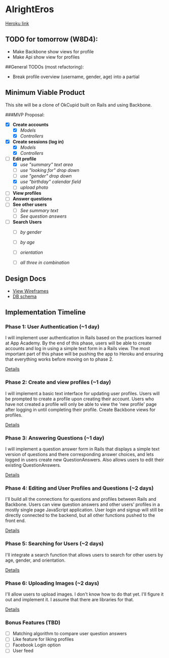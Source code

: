 # AlrightEros

[Heroku link][heroku]

## TODO for tomorrow (W8D4):
* Make Backbone show views for profile
* Make Api show view for profiles

##General TODOs (most refactoring):
* Break profile overview (username, gender, age) into a partial

[heroku]: http://alrighteros.herokuapp.com

## Minimum Viable Product
This site will be a clone of OkCupid built on Rails and using Backbone.

###MVP Proposal:
- [x] **Create accounts**
  * [x] *Models*
  * [x] *Controllers*
- [x] **Create sessions (log in)**
  * [x] *Models*
  * [x] *Controllers*
- [ ] **Edit profile**
  * [x] *use "summary" text area*
  * [ ] *use "looking for" drop down*
  * [ ] *use "gender" drop down*
  * [x] *use "birthday" calendar field*
  * [ ] *upload photo*
- [ ] **View profiles**
- [ ] **Answer questions**
- [ ] **See other users**
  * [ ] *See summary text*
  * [ ] *See question answers*
- [ ] **Search Users**
  * [ ] *by gender*
  * [ ] *by age*
  * [ ] *orientation*
  * [ ] *all three in combination*


## Design Docs
* [View Wireframes][views]
* [DB schema][schema]

[views]: ./docs/views.md
[schema]: ./docs/schema.md

## Implementation Timeline

### Phase 1: User Authentication (~1 day)
I will implement user authentication in Rails based on the practices learned at App Academy. By the end of this phase, users will be able to create accounts and log in using a simple text form in a Rails view. The most important part of this phase will be pushing the app to Heroku and ensuring that everything works before moving on to phase 2.

[Details][phase-one]

### Phase 2: Create and view profiles (~1 day)
I will implement a basic text interface for updating user profiles. Users will be prompted to create a profile upon creating their account. Users who have not created a profile will only be able to view the 'new profile' page after logging in until completing their profile. Create Backbone views for profiles.

[Details][phase-two]

### Phase 3: Answering Questions (~1 day)
I will implement a question answer form in Rails that displays a simple text version of questions and there corresponding answer choices, and lets logged in users create new QuestionAnswers. Also allows users to edit their existing QuestionAnswers.

[Details][phase-three]

### Phase 4: Editing and User Profiles and Questions (~2 days)
I'll build all the connections for questions and profiles between Rails and Backbone. Users can view question answers and other users' profiles in a mostly single page JavaScript application. User login and signup will still be directly connected to the backend, but all other functions pushed to the front end.

[Details][phase-four]

### Phase 5: Searching for Users (~2 days)
I'll integrate a search function that allows users to search for other users by age, gender, and orientation.

[Details][phase-five]

### Phase 6: Uploading Images (~2 days)
I'll allow users to upload images. I don't know how to do that yet. I'll figure it out and implement it. I assume that there are libraries for that.

[Details][phase-six]

### Bonus Features (TBD)
- [ ] Matching algorithm to compare user question answers
- [ ] Like feature for liking profiles
- [ ] Facebook Login option
- [ ] User feed

[phase-one]: ./docs/phases/phase1.md
[phase-two]: ./docs/phases/phase2.md
[phase-three]: ./docs/phases/phase3.md
[phase-four]: ./docs/phases/phase4.md
[phase-five]: ./docs/phases/phase5.md
[phase-six]: ./docs/phases/phase6.md
